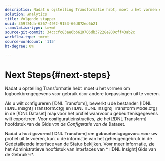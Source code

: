 ```yaml
---
description: Nadat u opstelling Transformatie hebt, moet u het vormen om logboekbrongegevens voor gebruik door andere toepassingen uit te voeren.
solution: Analytics
title: Volgende stappen
uuid: 359f24da-6367-4992-9153-66d872ed6b21
translation-type: tm+mt
source-git-commit: 34cdcfc83ae6bb620706db37228e200cff43ab2c
workflow-type: tm+mt
source-wordcount: '115'
ht-degree: 0%

---
```



# Next Steps{#next-steps}

Nadat u opstelling Transformatie hebt, moet u het vormen om logboekbrongegevens voor gebruik door andere toepassingen uit te voeren.

Als u wilt configureren [!DNL Transform], bewerkt u de bestanden [!DNL [!DNL Insight] Transform.cfg] en [!DNL [!DNL Insight] Transform Mode.cfg] in de [!DNL Dataset] map voor het profiel waarvoor u gebeurtenisgegevens wilt exporteren. Voor configuratieinstructies, zie het [!DNL Transform] hoofdstuk van de Gids *van de Configuratie van de* Dataset.

Nadat u hebt gevormd [!DNL Transform] om gebeurtenisgegevens voor uw profiel uit te voeren, kunt u de informatie van het geheugengebruik in de Gedetailleerde interface van de Status bekijken. Voor meer informatie, zie het Administratieve hoofdstuk van Interfaces van * [!DNL Insight] Gids van de Gebruiker*.
